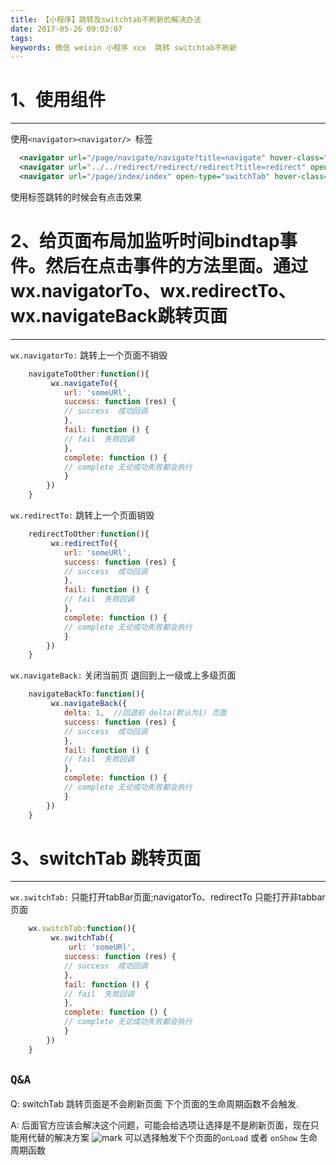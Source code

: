 ```yaml
---
title: 【小程序】跳转及switchtab不刷新的解决办法
date: 2017-05-26 09:03:07
tags:
keywords: 微信 weixin 小程序 xcx  跳转 switchtab不刷新
---
```

 # 1、使用组件
-------------
使用`<navigator><navigator/> `标签
```XML
  <navigator url="/page/navigate/navigate?title=navigate" hover-class="navigator-hover"> 跳转到新页面 </navigator> 
  <navigator url="../../redirect/redirect/redirect?title=redirect" open-type="redirect" hover-class="other-navigator-hover"> 在当前页打开</navigator>
  <navigator url="/page/index/index" open-type="switchTab" hover-class="other-navigator-hover"> 切换 Tab </navigator>
```
使用标签跳转的时候会有点击效果
<!--more-->

 # 2、给页面布局加监听时间bindtap事件。然后在点击事件的方法里面。通过wx.navigatorTo、wx.redirectTo、wx.navigateBack跳转页面
-------------
`wx.navigatorTo:` 跳转上一个页面不销毁 
```javascript
    navigateToOther:function(){
         wx.navigateTo({  
            url: 'someURl',  
            success: function (res) {  
            // success  成功回调
            },  
            fail: function () {  
            // fail  失败回调
            },  
            complete: function () {  
            // complete 无论成功失败都会执行
            }  
        }) 
    }
```
`wx.redirectTo:` 跳转上一个页面销毁 
```javascript
    redirectToOther:function(){
         wx.redirectTo({  
            url: 'someURl',  
            success: function (res) {  
            // success  成功回调
            },  
            fail: function () {  
            // fail  失败回调
            },  
            complete: function () {  
            // complete 无论成功失败都会执行
            }  
        }) 
    }
```

`wx.navigateBack:` 关闭当前页 退回到上一级或上多级页面
```javascript
    navigateBackTo:function(){
         wx.navigateBack({  
            delta: 1,  //回退前 delta(默认为1) 页面
            success: function (res) {  
            // success  成功回调
            },  
            fail: function () {  
            // fail  失败回调
            },  
            complete: function () {  
            // complete 无论成功失败都会执行
            }  
        }) 
    }
```
 # 3、switchTab 跳转页面
-------------
`wx.switchTab:` 只能打开tabBar页面;navigatorTo、redirectTo 只能打开非tabbar页面
```javascript
    wx.switchTab:function(){
         wx.switchTab({  
             url: 'someURl',
            success: function (res) {  
            // success  成功回调
            },  
            fail: function () {  
            // fail  失败回调
            },  
            complete: function () {  
            // complete 无论成功失败都会执行
            }  
        }) 
    }
```

`Q&A`
-------------
Q: switchTab 跳转页面是不会刷新页面 下个页面的生命周期函数不会触发.

A: 后面官方应该会解决这个问题，可能会给选项让选择是不是刷新页面，现在只能用代替的解决方案
![mark](http://oopl89lfl.bkt.clouddn.com/myerlee/20170526/184813028.png?imageslim)
可以选择触发下个页面的`onLoad` 或者 `onShow` 生命周期函数